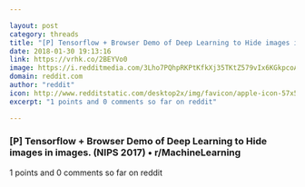 ```yaml
---

layout: post
category: threads
title: "[P] Tensorflow + Browser Demo of Deep Learning to Hide images in images. (NIPS 2017)"
date: 2018-01-30 19:13:16
link: https://vrhk.co/2BEYVo0
image: https://i.redditmedia.com/3Lho7PQhpRKPtKfkXj35TKtZ579vIx6KGkpcoABnTTg.jpg?w=320&s=f692baaa3cf08031e35bb25412e6d078
domain: reddit.com
author: "reddit"
icon: http://www.redditstatic.com/desktop2x/img/favicon/apple-icon-57x57.png
excerpt: "1 points and 0 comments so far on reddit"

---
```


### [P] Tensorflow + Browser Demo of Deep Learning to Hide images in images. (NIPS 2017) • r/MachineLearning

1 points and 0 comments so far on reddit